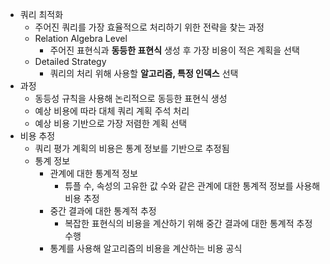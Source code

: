 - 쿼리 최적화
	- 주어진 쿼리를 가장 효율적으로 처리하기 위한 전략을 찾는 과정
	- Relation Algebra Level
		- 주어진 표현식과 **동등한 표현식** 생성 후 가장 비용이 적은 계획을 선택
	- Detailed Strategy
		- 쿼리의 처리 위해 사용할 **알고리즘, 특정 인덱스** 선택
- 과정
	- 동등성 규칙을 사용해 논리적으로 동등한 표현식 생성
	- 예상 비용에 따라 대체 쿼리 계획 주석 처리
	- 예상 비용 기반으로 가장 저렴한 계획 선택
- 비용 추정
	- 쿼리 평가 계획의 비용은 통계 정보를 기반으로 추정됨
	- 통계 정보
		- 관계에 대한 통계적 정보
			- 튜플 수, 속성의 고유한 값 수와 같은 관계에 대한 통계적 정보를 사용해 비용 추정
		- 중간 결과에 대한 통계적 추정
			- 복잡한 표현식의 비용을 계산하기 위해 중간 결과에 대한 통계적 추정 수행
		- 통계를 사용해 알고리즘의 비용을 계산하는 비용 공식